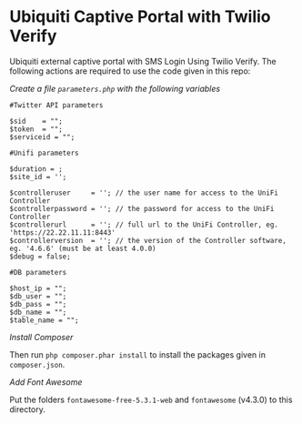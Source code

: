 # Ubiquiti Captive Portal with Twilio Verify
Ubiquiti external captive portal with SMS Login Using Twilio Verify. The following actions are required to use the code given in this repo:
 
*Create a file `parameters.php` with the following variables*
 ```
#Twitter API parameters

$sid    = "";
$token  = "";
$serviceid = "";

#Unifi parameters

$duration = ;
$site_id = '';

$controlleruser     = ''; // the user name for access to the UniFi Controller
$controllerpassword = ''; // the password for access to the UniFi Controller
$controllerurl      = ''; // full url to the UniFi Controller, eg. 'https://22.22.11.11:8443'
$controllerversion  = ''; // the version of the Controller software, eg. '4.6.6' (must be at least 4.0.0)
$debug = false;

#DB parameters

$host_ip = "";
$db_user = "";
$db_pass = "";
$db_name = "";
$table_name = "";
```
*Install Composer*

Then run `php composer.phar install` to install the packages given in `composer.json`.

*Add Font Awesome*

Put the folders `fontawesome-free-5.3.1-web` and `fontawesome` (v4.3.0) to this directory.
